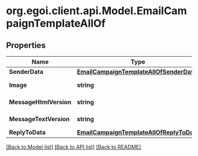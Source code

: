 
# org.egoi.client.api.Model.EmailCampaignTemplateAllOf

## Properties

Name | Type | Description | Notes
------------ | ------------- | ------------- | -------------
**SenderData** | [**EmailCampaignTemplateAllOfSenderData**](EmailCampaignTemplateAllOfSenderData.md) |  | [optional] 
**Image** | **string** | Template image | [optional] 
**MessageHtmlVersion** | **string** | Html message | [optional] 
**MessageTextVersion** | **string** | Text message | [optional] 
**ReplyToData** | [**EmailCampaignTemplateAllOfReplyToData**](EmailCampaignTemplateAllOfReplyToData.md) |  | [optional] 

[[Back to Model list]](../README.md#documentation-for-models)
[[Back to API list]](../README.md#documentation-for-api-endpoints)
[[Back to README]](../README.md)

